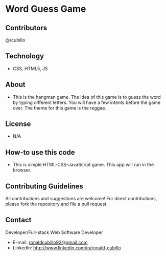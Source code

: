 # Word Guess Game

## Contributors

@rcubillo

## Technology

-	CSS, HTML5, JS

## About

- This is the hangman game. The idea of this game is to guess the word by typing different letters. You will have a few intents before the game over. The theme for this game is the reggae. 

## License

-	N/A

## How-to use this code

- This is simple HTML-CSS-JavaScript game. This app will run in the browser.

## Contributing Guidelines

All contributions and suggestions are welcome! For direct contributions, please fork the repository and file a pull request.

## Contact

Developer/Full-stack Web Software Developer
 
- E-mail: ronaldcubillo92@gmail.com
- LinkedIn:  http://www.linkedin.com/in/ronald-cubillo
